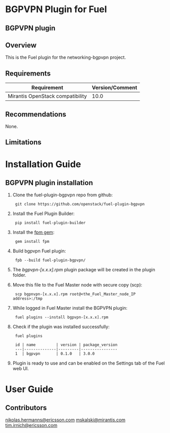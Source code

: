BGPVPN Plugin for Fuel
================================

BGPVPN plugin
-----------------------

Overview
--------

This is the Fuel plugin for the networking-bgpvpn project.

Requirements
------------

| Requirement                      | Version/Comment |
|----------------------------------|-----------------|
| Mirantis OpenStack compatibility | 10.0            |

Recommendations
---------------

None.

Limitations
-----------

Installation Guide
==================

BGPVPN plugin installation
----------------------------------------

1. Clone the fuel-plugin-bgpvpn repo from github:

        git clone https://github.com/openstack/fuel-plugin-bgpvpn

2. Install the Fuel Plugin Builder:

        pip install fuel-plugin-builder

3. Install the [fpm gem](https://github.com/jordansissel/fpm):

        gem install fpm

4. Build bgpvpn Fuel plugin:

        fpb --build fuel-plugin-bgpvpn/

5. The *bgpvpn-[x.x.x].rpm* plugin package will be created in the plugin folder.

6. Move this file to the Fuel Master node with secure copy (scp):

        scp bgpnvpn-[x.x.x].rpm root@<the_Fuel_Master_node_IP address>:/tmp

7. While logged in Fuel Master install the BGPVPN plugin:

        fuel plugins --install bgpvpn-[x.x.x].rpm

8. Check if the plugin was installed successfully:

        fuel plugins

        id | name         | version | package_version
        ---|--------------|---------|----------------
        1  | bgpvpn       | 0.1.0   | 3.0.0

9. Plugin is ready to use and can be enabled on the Settings tab of the Fuel web UI.


User Guide
==========

Contributors
------------

nikolas.hermanns@ericsson.com
mskalski@mirantis.com
tim.irnich@ericsson.com
